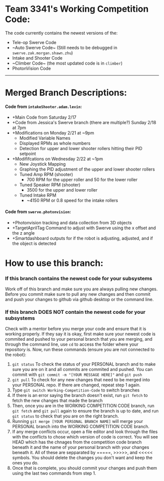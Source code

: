 # Team 3341's Working Competition Code:
The code currently contains the newest versions of the:
- Tele-op Swerve Code
- ~Auto Swerve Code~ (Still needs to be debugged in `swerve.zak.morgan.shawn.zhu`)
- Intake and Shooter Code
- ~Climber Code~ (the most updated code is in `climber`)
- PhotonVision Code

---

# Merged Branch Descriptions:
#### Code from `intakeShooter.adam.levin`:
- +Main Code from Saturday 2/17
- +Code from Jessica's Swerve branch (there are multiple?) Sunday 2/18 at 7pm
- +Modifications on Monday 2/21 at ~9pm
  + Modified Variable Names
  + Displayed RPMs as whole numbers
  + Detection for upper and lower shooter rollers hitting their PID setpoint
- +Modififcations on Wednesday 2/22 at ~1pm
  + New Joystick Mapping
  + Graphing the PID adjustment of the upper and lower shooter rollers
  + Tuned Amp RPM (shooter)
      + 700 RPM for the upper roller and 50 for the lower roller
  + Tuned Speaker RPM (shooter)
      + 3500 for the upper and lower roller
  + Tuned Intake RPM
      + ~4150 RPM or 0.8 speed for the intake rollers
#### Code from `swerve.photonvision`:
- +Photonvision tracking and data collection from 3D objects
- +TargetAprilTag Command to adjust with Swerve using the x offset and the z angle
- +Smartdashboard outputs for if the robot is adjusting, adjusted, and if the object is detected

# How to use this branch:
### If this branch contains the newest code for your subsystems
Work off of this branch and make sure you are always pulling new changes. Before you commit make sure to pull any new changes and then commit and push your changes to github via github desktop or the command line.
### If this branch DOES NOT contain the newest code for your subsystems
Check with a mentor before you merge your code and ensure that it is working properly. If they say it is okay, first make sure your newest code is commited and pushed to your personal branch that you are merging, and through the command line, use `cd` to access the folder where your repository is. 
Now, run these commands (ensure you are not connected to the robot):
1. `git status` To check the status of your PERSONAL branch and to make sure you are on it and all commits are commited and pushed. You can commit with `git commit -m "[YOUR MESSAGE HERE]"` and `git push`
2. `git pull` To check for any new changes that need to be merged into your PERSONAL repo. If there are changed, repeat step 1 again.
3. Type `git switch Working-Competition-Code` to switch branches
4. If there is an error saying the branch doesn't exist, run `git fetch` to fetch the new changes that made the branch
5. Then, once you are in the WORKING COMPETITION CODE branch, run `git fetch` and `git pull` again to ensure the branch is up to date, and run `git status` to check that you are on the right branch.
6. Running `git merge [YOUR PERSONAL BRANCH NAME]` will merge your PERSONAL branch into the WORKING COMPETITION CODE branch.
7. If any merge conflicts occur, open a file editor and look through the files with the conflicts to chose which version of code is correct. You will see HEAD which has the chnages from the competition code branch beneath it and the name of your personal branch with your changes beneath it. All of these are sepparated by =====, >>>>>, and <<<<< symbols. You should delete the changes you don't want and keep the ones you do.
8. Once that is complete, you should commit your changes and push them using the last two commands from step 1.
